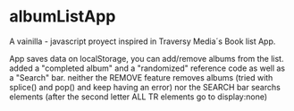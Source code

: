 # albumListApp
A vainilla - javascript proyect inspired in Traversy Media´s Book list App. 

 App saves data on localStorage, you can add/remove albums from the list.
 added a "completed album" and a "randomized" reference code as well as a "Search" bar. 
 neither the REMOVE feature removes albums (tried with splice() and pop() and keep having an error) 
 nor the SEARCH bar searchs elements (after the second letter ALL TR elements go to display:none)
